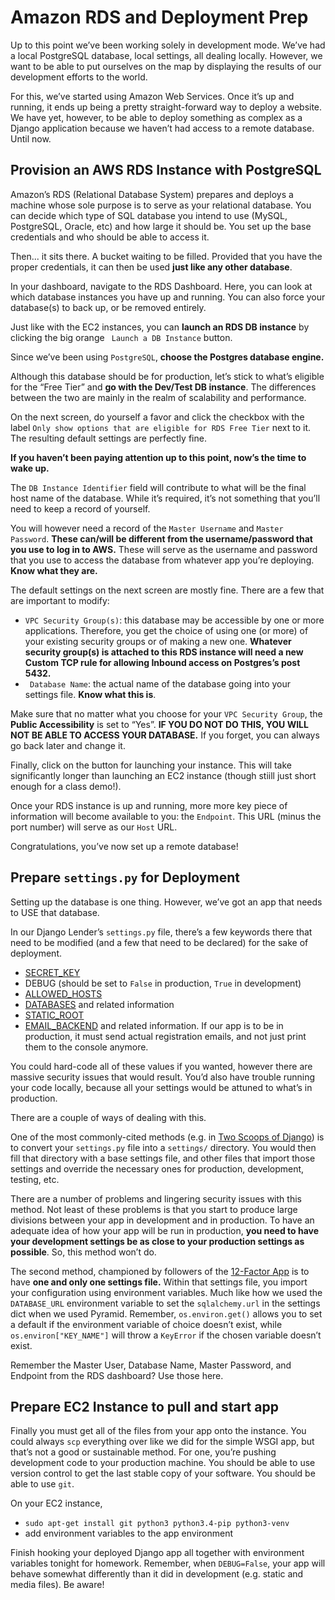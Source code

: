 # Amazon RDS and Deployment Prep

Up to this point we’ve been working solely in development mode. We’ve had a
local PostgreSQL database, local settings, all dealing locally. However, we
want to be able to put ourselves on the map by displaying the results of our
development efforts to the world.

For this, we’ve started using Amazon Web Services. Once it’s up and running,
it ends up being a pretty straight-forward way to deploy a website. We have
yet, however, to be able to deploy something as complex as a Django
application because we haven’t had access to a remote database. Until now.

## Provision an AWS RDS Instance with PostgreSQL

Amazon’s RDS (Relational Database System) prepares and deploys a machine whose
sole purpose is to serve as your relational database. You can decide which
type of SQL database you intend to use (MySQL, PostgreSQL, Oracle, etc) and
how large it should be. You set up the base credentials and who should be able
to access it.

Then... it sits there. A bucket waiting to be filled. Provided that you have
the proper credentials, it can then be used **just like any other database**.

In your dashboard, navigate to the RDS Dashboard. Here, you can look at which
database instances you have up and running. You can also force your
database(s) to back up, or be removed entirely.

Just like with the EC2 instances, you can **launch an RDS DB instance** by
clicking the big orange ` Launch a DB Instance` button.

Since we’ve been using `PostgreSQL`, **choose the Postgres database engine.**

Although this database should be for production, let’s stick to what’s
eligible for the “Free Tier” and **go with the Dev/Test DB instance**. The
differences between the two are mainly in the realm of scalability and
performance.

On the next screen, do yourself a favor and click the checkbox with the label
`Only show options that are eligible for RDS Free Tier` next to it. The
resulting default settings are perfectly fine.

**If you haven’t been paying attention up to this point, now’s the time to
wake up.**

The `DB Instance Identifier` field will contribute to what will be the final
host name of the database. While it’s required, it’s not something that you’ll
need to keep a record of yourself.

You will however need a record of the `Master Username` and `Master Password`.
**These can/will be different from the username/password that you use to log
in to AWS.** These will serve as the username and password that you use to
access the database from whatever app you’re deploying. **Know what they
are.**

The default settings on the next screen are mostly fine. There are a few that
are important to modify:

  * `VPC Security Group(s)`: this database may be accessible by one or more applications. Therefore, you get the choice of using one (or more) of your existing security groups or of making a new one. **Whatever security group(s) is attached to this RDS instance will need a new Custom TCP rule for allowing Inbound access on Postgres’s post 5432.**
  * ` Database Name`: the actual name of the database going into your settings file. **Know what this is**.

Make sure that no matter what you choose for your `VPC Security Group`, the
**Public Accessibility** is set to “Yes”. **IF YOU DO NOT DO THIS, YOU WILL
NOT BE ABLE TO ACCESS YOUR DATABASE.** If you forget, you can always go back
later and change it.

Finally, click on the button for launching your instance. This will take
significantly longer than launching an EC2 instance (though stiill just short
enough for a class demo!).

Once your RDS instance is up and running, more more key piece of information
will become available to you: the `Endpoint`. This URL (minus the port number)
will serve as our `Host` URL.

Congratulations, you’ve now set up a remote database!

## Prepare `settings.py` for Deployment

Setting up the database is one thing. However, we’ve got an app that needs to
USE that database.

In our Django Lender’s `settings.py` file, there’s a few keywords there that
need to be modified (and a few that need to be declared) for the sake of
deployment.

  * [SECRET_KEY](https://docs.djangoproject.com/en/2.0/ref/settings/#secret-key)
  * DEBUG (should be set to `False` in production, `True` in development)
  * [ALLOWED_HOSTS](https://docs.djangoproject.com/en/2.0/ref/settings/#allowed-hosts)
  * [DATABASES](https://docs.djangoproject.com/en/2.0/ref/settings/#databases) and related information
  * [STATIC_ROOT](https://docs.djangoproject.com/en/2.0/ref/settings/#static-root)
  * [EMAIL_BACKEND](https://docs.djangoproject.com/en/2.0/topics/email/#smtp-backend) and related information. If our app is to be in production, it must send actual registration emails, and not just print them to the console anymore.

You could hard-code all of these values if you wanted, however there are
massive security issues that would result. You’d also have trouble running
your code locally, because all your settings would be attuned to what’s in
production.

There are a couple of ways of dealing with this.

One of the most commonly-cited methods (e.g. in [Two Scoops of Django](https://www.twoscoopspress.com/products/two-scoops-of-django-1-11)) is
to convert your `settings.py` file into a `settings/` directory. You would
then fill that directory with a base settings file, and other files that
import those settings and override the necessary ones for production,
development, testing, etc.

There are a number of problems and lingering security issues with this method.
Not least of these problems is that you start to produce large divisions
between your app in development and in production. To have an adequate idea of
how your app will be run in production, **you need to have your development
settings be as close to your production settings as possible**. So, this
method won’t do.

The second method, championed by followers of the [12-Factor App](https://12factor.net/) is to have **one and only one settings file.**
Within that settings file, you import your configuration using environment
variables. Much like how we used the ` DATABASE_URL` environment variable to
set the `sqlalchemy.url` in the settings dict when we used Pyramid. Remember,
`os.environ.get()` allows you to set a default if the environment variable of
choice doesn’t exist, while `os.environ["KEY_NAME"]` will throw a `KeyError`
if the chosen variable doesn’t exist.

Remember the Master User, Database Name, Master Password, and Endpoint from
the RDS dashboard? Use those here.

## Prepare EC2 Instance to pull and start app

Finally you must get all of the files from your app onto the instance. You
could always `scp` everything over like we did for the simple WSGI app, but
that’s not a good or sustainable method. For one, you’re pushing development
code to your production machine. You should be able to use version control to
get the last stable copy of your software. You should be able to use `git`.

On your EC2 instance,

  * `sudo apt-get install git python3 python3.4-pip python3-venv`
  * add environment variables to the app environment

Finish hooking your deployed Django app all together with environment
variables tonight for homework. Remember, when `DEBUG=False`, your app will
behave somewhat differently than it did in development (e.g. static and media
files). Be aware!

